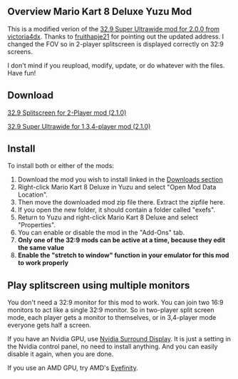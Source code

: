 ## Overview Mario Kart 8 Deluxe Yuzu Mod

This is a modified verion of the [32.9 Super Ultrawide mod for 2.0.0 from victoria4dx](https://github.com/victoria4dx/switch-mods/raw/main/Mario%20Kart%208%20Deluxe/2.0.0/0100152000022000/32.9%20Super%20Ultrawide.zip). Thanks to [fruithapje21](https://www.reddit.com/r/yuzu/comments/qfgqdi/is_there_a_60fps_mod_for_mario_kart_8_deluxe_4/) for pointing out the updated address. I changed the FOV so in 2-player splitscreen is displayed correctly on 32:9 screens. 

I don't mind if you reupload, modify, update, or do whatever with the files. Have fun!

## Download

[32.9 Splitscreen for 2-Player mod (2.1.0)](2.1.0/32.9%20Splitscreen%202-Player.zip)

[32.9 Super Ultrawide for 1,3,4-player mod (2.1.0)](2.1.0/32.9%20Super%20Ultrawide%201,3,4-player.zip)

## Install
To install both or either of the mods:
1. Download the mod you wish to install linked in the [Downloads section](#Download)
2. Right-click Mario Kart 8 Deluxe in Yuzu and select "Open Mod Data Location".
3. Then move the downloaded mod zip file there. Extract the zipfile here.
4. If you open the new folder, it should contain a folder called "exefs".
5. Return to Yuzu and right-click Mario Kart 8 Deluxe and select "Properties".
6. You can enable or disable the mod in the "Add-Ons" tab. 
7. **Only one of the 32:9 mods can be active at a time, because they edit the same value**
8. **Enable the "stretch to window" function in your emulator for this mod to work properly**

## Play splitscreen using multiple monitors

You don't need a 32:9 monitor for this mod to work. You can join two 16:9 monitors to act like a single 32:9 monitor.
So in two-player split screen mode, each player gets a monitor to themselves, or in 3,4-player mode everyone gets half a screen. 

If you have an Nvidia GPU, use [Nvidia Surround Display](https://www.nvidia.com/content/Control-Panel-Help/vLatest/en-us/mergedProjects/nv3d/To_configure_my_displays_for_Surround.htm). It is just a setting in the Nvidia control panel, no need to install anything. And you can easily disable it again, when you are done. 

If you use an AMD GPU, try AMD's [Eyefinity](https://www.amd.com/en/technologies/eyefinity).
